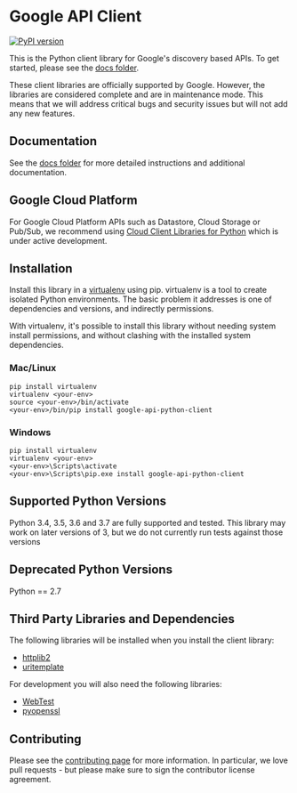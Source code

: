 # Google API Client

[![PyPI version](https://badge.fury.io/py/google-api-python-client.svg)](https://badge.fury.io/py/google-api-python-client)

This is the Python client library for Google's discovery based APIs. To get started, please see the [docs folder](docs/README.md).

These client libraries are officially supported by Google.  However, the libraries are considered complete and are in maintenance mode. This means that we will address critical bugs and security issues but will not add any new features.

## Documentation

See the [docs folder](docs/README.md) for more detailed instructions and additional documentation.

## Google Cloud Platform

For Google Cloud Platform APIs such as Datastore, Cloud Storage or Pub/Sub, we recommend using [Cloud Client Libraries for Python](https://github.com/GoogleCloudPlatform/google-cloud-python) which is under active development.

## Installation

Install this library in a [virtualenv](https://virtualenv.pypa.io/en/latest/) using pip. virtualenv is a tool to
create isolated Python environments. The basic problem it addresses is one of
dependencies and versions, and indirectly permissions.

With virtualenv, it's possible to install this library without needing system
install permissions, and without clashing with the installed system
dependencies.

### Mac/Linux

```
pip install virtualenv
virtualenv <your-env>
source <your-env>/bin/activate
<your-env>/bin/pip install google-api-python-client
```

### Windows

```
pip install virtualenv
virtualenv <your-env>
<your-env>\Scripts\activate
<your-env>\Scripts\pip.exe install google-api-python-client
```

## Supported Python Versions

Python 3.4, 3.5, 3.6 and 3.7 are fully supported and tested. This library may work on later versions of 3, but we do not currently run tests against those versions

## Deprecated Python Versions

Python == 2.7

## Third Party Libraries and Dependencies

The following libraries will be installed when you install the client library:
* [httplib2](https://github.com/httplib2/httplib2)
* [uritemplate](https://github.com/sigmavirus24/uritemplate)

For development you will also need the following libraries:
* [WebTest](http://webtest.pythonpaste.org/en/latest/index.html)
* [pyopenssl](https://pypi.python.org/pypi/pyOpenSSL)

## Contributing

Please see the [contributing page](http://google.github.io/google-api-python-client/contributing.html) for more information. In particular, we love pull requests - but please make sure to sign the contributor license agreement.
